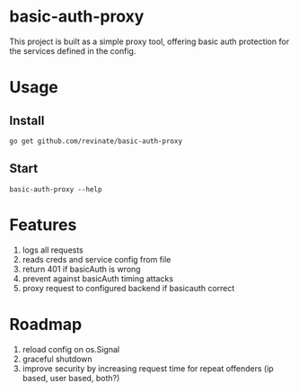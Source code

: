 # basic-auth-proxy

This project is built as a simple proxy tool, offering basic auth protection for the services defined in the config.

# Usage

## Install

```
go get github.com/revinate/basic-auth-proxy
```

## Start

```
basic-auth-proxy --help
```

# Features

1. logs all requests
2. reads creds and service config from file
3. return 401 if basicAuth is wrong
4. prevent against basicAuth timing attacks
5. proxy request to configured backend if basicauth correct

# Roadmap

1. reload config on os.Signal
2. graceful shutdown
3. improve security by increasing request time for repeat offenders (ip based, user based, both?)
